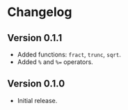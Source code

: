 # Changelog

## Version 0.1.1

* Added functions: `fract`, `trunc`, `sqrt`.
* Added `%` and `%=` operators.

## Version 0.1.0

* Initial release.
